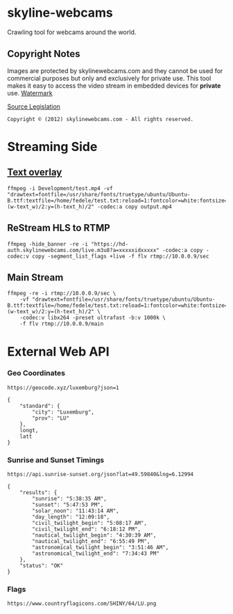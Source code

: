 # skyline-webcams
Crawling tool for webcams around the world.
## Copyright Notes
Images are protected by skylinewebcams.com and they cannot be used for commercial purposes but only and exclusively for private use. This tool makes it easy to access the video stream in embedded devices for **private** use.
[Watermark](https://cdn.jsdelivr.net/gh/SkylineWebcams/web@main/skylinewebcams.svg)

[Source Legislation](https://www.skylinewebcams.com/en/webcam-copyright.html)

`Copyright © (2012) skylinewebcams.com - All rights reserved.`

# Streaming Side
## [Text overlay](https://ffmpeg.org/ffmpeg-filters.html#drawtext)
```
ffmpeg -i Development/test.mp4 -vf "drawtext=fontfile=/usr/share/fonts/truetype/ubuntu/Ubuntu-B.ttf:textfile=/home/fedele/test.txt:reload=1:fontcolor=white:fontsize=24:box=1:boxcolor=black@0.5:boxborderw=5:x=(w-text_w)/2:y=(h-text_h)/2" -codec:a copy output.mp4
```
## ReStream HLS to RTMP
```
ffmpeg -hide_banner -re -i "https://hd-auth.skylinewebcams.com/live.m3u8?a=xxxxxidxxxxx" -codec:a copy -codec:v copy -segment_list_flags +live -f flv rtmp://10.0.0.9/sec
```
## Main Stream
```
ffmpeg -re -i rtmp://10.0.0.9/sec \
	-vf "drawtext=fontfile=/usr/share/fonts/truetype/ubuntu/Ubuntu-B.ttf:textfile=/home/fedele/test.txt:reload=1:fontcolor=white:fontsize=24:box=1:boxcolor=black@0.5:boxborderw=5:x=(w-text_w)/2:y=(h-text_h)/2" \
	-codec:v libx264 -preset ultrafast -b:v 1000k \
	-f flv rtmp://10.0.0.9/main
```

# External Web API 
### Geo Coordinates
`https://geocode.xyz/luxemburg?json=1`
```
{
	"standard": {
		"city": "Luxemburg",
		"prov": "LU"
	}, 
	longt, 
	latt
}
```
### Sunrise and Sunset Timings
`https://api.sunrise-sunset.org/json?lat=49.59840&lng=6.12994`
```
{
	"results": {
		"sunrise": "5:38:35 AM",
		"sunset": "5:47:53 PM",
		"solar_noon": "11:43:14 AM",
		"day_length": "12:09:18",
		"civil_twilight_begin": "5:08:17 AM",
		"civil_twilight_end": "6:18:12 PM",
		"nautical_twilight_begin": "4:30:39 AM",
		"nautical_twilight_end": "6:55:49 PM",
		"astronomical_twilight_begin": "3:51:46 AM",
		"astronomical_twilight_end": "7:34:43 PM"
	},
	"status": "OK"
}
```
### Flags
`https://www.countryflagicons.com/SHINY/64/LU.png`
